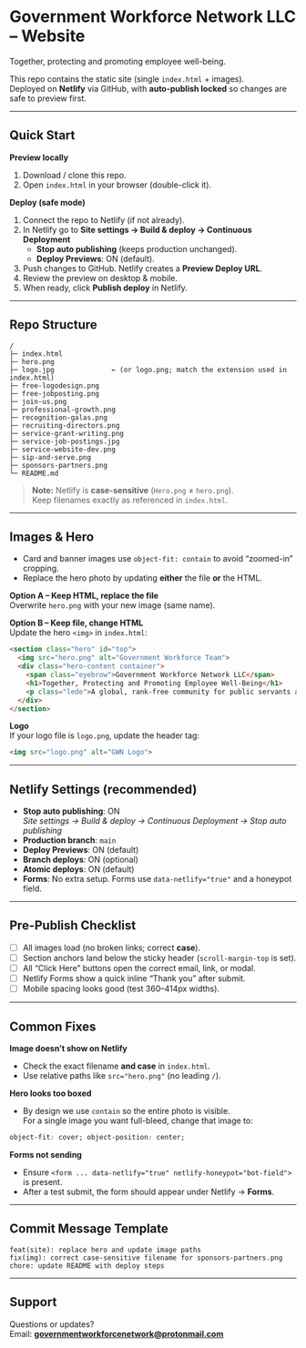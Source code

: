 # Government Workforce Network LLC – Website

Together, protecting and promoting employee well-being.

This repo contains the static site (single `index.html` + images).  
Deployed on **Netlify** via GitHub, with **auto-publish locked** so changes are safe to preview first.

---

## Quick Start

**Preview locally**
1. Download / clone this repo.
2. Open `index.html` in your browser (double-click it).

**Deploy (safe mode)**
1. Connect the repo to Netlify (if not already).
2. In Netlify go to **Site settings → Build & deploy → Continuous Deployment**  
   - **Stop auto publishing** (keeps production unchanged).  
   - **Deploy Previews**: ON (default).
3. Push changes to GitHub. Netlify creates a **Preview Deploy URL**.
4. Review the preview on desktop & mobile.
5. When ready, click **Publish deploy** in Netlify.

---

## Repo Structure

```
/
├─ index.html
├─ hero.png
├─ logo.jpg              ← (or logo.png; match the extension used in index.html)
├─ free-logodesign.png
├─ free-jobposting.png
├─ join-us.png
├─ professional-growth.png
├─ recognition-galas.png
├─ recruiting-directors.png
├─ service-grant-writing.png
├─ service-job-postings.jpg
├─ service-website-dev.png
├─ sip-and-serve.png
├─ sponsors-partners.png
└─ README.md
```

> **Note:** Netlify is **case-sensitive** (`Hero.png` ≠ `hero.png`).  
> Keep filenames exactly as referenced in `index.html`.

---

## Images & Hero

- Card and banner images use `object-fit: contain` to avoid “zoomed-in” cropping.
- Replace the hero photo by updating **either** the file **or** the HTML.

**Option A – Keep HTML, replace the file**  
Overwrite `hero.png` with your new image (same name).

**Option B – Keep file, change HTML**  
Update the hero `<img>` in `index.html`:
```html
<section class="hero" id="top">
  <img src="hero.png" alt="Government Workforce Team">
  <div class="hero-content container">
    <span class="eyebrow">Government Workforce Network LLC</span>
    <h1>Together, Protecting and Promoting Employee Well-Being</h1>
    <p class="lede">A global, rank-free community for public servants and veterans — where well-being, mentorship, and career growth come first.</p>
  </div>
</section>
```

**Logo**  
If your logo file is `logo.png`, update the header tag:
```html
<img src="logo.png" alt="GWN Logo">
```

---

## Netlify Settings (recommended)

- **Stop auto publishing**: ON  
  _Site settings → Build & deploy → Continuous Deployment → Stop auto publishing_
- **Production branch**: `main`
- **Deploy Previews**: ON (default)
- **Branch deploys**: ON (optional)
- **Atomic deploys**: ON (default)
- **Forms**: No extra setup. Forms use `data-netlify="true"` and a honeypot field.

---

## Pre-Publish Checklist

- [ ] All images load (no broken links; correct **case**).
- [ ] Section anchors land below the sticky header (`scroll-margin-top` is set).
- [ ] All “Click Here” buttons open the correct email, link, or modal.
- [ ] Netlify Forms show a quick inline “Thank you” after submit.
- [ ] Mobile spacing looks good (test 360–414px widths).

---

## Common Fixes

**Image doesn’t show on Netlify**  
- Check the exact filename **and case** in `index.html`.  
- Use relative paths like `src="hero.png"` (no leading `/`).

**Hero looks too boxed**  
- By design we use `contain` so the entire photo is visible.  
  For a single image you want full-bleed, change that image to:
```css
object-fit: cover; object-position: center;
```

**Forms not sending**  
- Ensure `<form ... data-netlify="true" netlify-honeypot="bot-field">` is present.  
- After a test submit, the form should appear under Netlify → **Forms**.

---

## Commit Message Template

```
feat(site): replace hero and update image paths
fix(img): correct case-sensitive filename for sponsors-partners.png
chore: update README with deploy steps
```

---

## Support

Questions or updates?  
Email: **governmentworkforcenetwork@protonmail.com**
